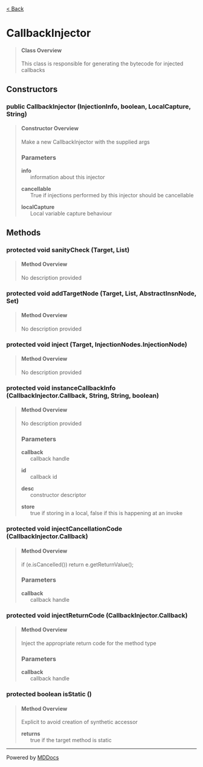 [< Back](../README.md)
# CallbackInjector #
>#### Class Overview ####
>This class is responsible for generating the bytecode for injected callbacks
## Constructors ##
### public CallbackInjector (InjectionInfo, boolean, LocalCapture, String) ###
>#### Constructor Overview ####
>Make a new CallbackInjector with the supplied args
>
>### Parameters ###
>**info**<br />
>&nbsp;&nbsp;&nbsp;&nbsp;&nbsp;&nbsp;information about this injector
>
>**cancellable**<br />
>&nbsp;&nbsp;&nbsp;&nbsp;&nbsp;&nbsp;True if injections performed by this injector should
      be cancellable
>
>**localCapture**<br />
>&nbsp;&nbsp;&nbsp;&nbsp;&nbsp;&nbsp;Local variable capture behaviour
>
## Methods ##
### protected void sanityCheck (Target, List) ###
>#### Method Overview ####
>No description provided
>
### protected void addTargetNode (Target, List, AbstractInsnNode, Set) ###
>#### Method Overview ####
>No description provided
>
### protected void inject (Target, InjectionNodes.InjectionNode) ###
>#### Method Overview ####
>No description provided
>
### protected void instanceCallbackInfo (CallbackInjector.Callback, String, String, boolean) ###
>#### Method Overview ####
>No description provided
>
>### Parameters ###
>**callback**<br />
>&nbsp;&nbsp;&nbsp;&nbsp;&nbsp;&nbsp;callback handle
>
>**id**<br />
>&nbsp;&nbsp;&nbsp;&nbsp;&nbsp;&nbsp;callback id
>
>**desc**<br />
>&nbsp;&nbsp;&nbsp;&nbsp;&nbsp;&nbsp;constructor descriptor
>
>**store**<br />
>&nbsp;&nbsp;&nbsp;&nbsp;&nbsp;&nbsp;true if storing in a local, false if this is happening at an
      invoke
>
### protected void injectCancellationCode (CallbackInjector.Callback) ###
>#### Method Overview ####
>if (e.isCancelled()) return e.getReturnValue();
>
>### Parameters ###
>**callback**<br />
>&nbsp;&nbsp;&nbsp;&nbsp;&nbsp;&nbsp;callback handle
>
### protected void injectReturnCode (CallbackInjector.Callback) ###
>#### Method Overview ####
>Inject the appropriate return code for the method type
>
>### Parameters ###
>**callback**<br />
>&nbsp;&nbsp;&nbsp;&nbsp;&nbsp;&nbsp;callback handle
>
### protected boolean isStatic () ###
>#### Method Overview ####
>Explicit to avoid creation of synthetic accessor
>
>**returns**<br />
>&nbsp;&nbsp;&nbsp;&nbsp;&nbsp;&nbsp;true if the target method is static
>

---
Powered by [MDDocs](https://github.com/VRCube/MDDocs)